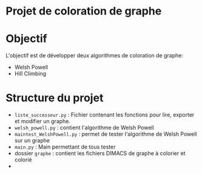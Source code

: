 # Projet de coloration de graphe 

# Objectif

L'objectif est de développer deux algorithmes de coloration de graphe: 

- Welsh Powell
- Hill Climbing

# Structure du projet

- `liste_successeur.py` : Fichier contenant les fonctions pour lire, exporter et modifier un graphe.
- `welsh_powell.py` : contient l'algorithme de Welsh Powell
- `maintest_WelshPowell.py` : permet de tester l'algorithme de Welsh Powell sur un graphe 
- `main.py` : Main permettant de tous tester
- dossier `graphe` : contient les fichiers DIMACS de graphe à colorier et colorié 
- 


